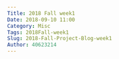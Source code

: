 ```yaml
---
Title: 2018 Fall week1
Date: 2018-09-10 11:00
Category: Misc
Tags: 2018Fall-week1
Slug: 2018-Fall-Project-Blog-week1
Author: 40623214
---
```




<!-- PELICAN_END_SUMMARY -->


